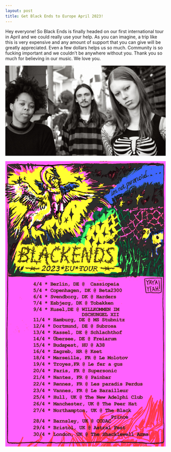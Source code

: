 ```yaml
---
layout: post
title: Get Black Ends to Europe April 2023!
---
```


<p>Hey everyone! So Black Ends is finally headed on our first international tour in April and we could really use your help. As you can imagine, a trip like this is very expensive and any amount of support that you can give will be greatly appreciated. Even a few dollars helps us so much. Community is so fucking important and we couldn’t be anywhere without you. Thank you so much for believing in our music. We love you.</p>

![nicolle-billie-ben](/assets/img/nicolle-billie-ben.jpg)

<div class="gfm-embed" data-url="https://www.gofundme.com/f/get-black-ends-to-europe-2023-different-link/widget/medium/"></div><script defer src="https://www.gofundme.com/static/js/embed.js"></script>

![eu-tour-poster](/assets/img/posters/eu-tour-poster.png)
